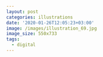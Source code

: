 ```yaml
---
layout: post
categories: illustrations
date: '2020-01-26T12:05:23+03:00'
image: /images/illustration_69.jpg
image_size: 550x733
tags:
  - digital
---
```

